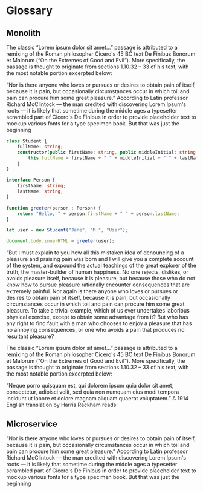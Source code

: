 # Glossary

## Monolith
The classic “Lorem ipsum dolor sit amet…” passage is attributed to a remixing of the Roman philosopher Cicero's 45 BC text De Finibus Bonorum et Malorum (“On the Extremes of Good and Evil”). More specifically, the passage is thought to originate from sections 1.10.32 – 33 of his text, with the most notable portion excerpted below:

“Nor is there anyone who loves or pursues or desires to obtain pain of itself, because it is pain, but occasionally circumstances occur in which toil and pain can procure him some great pleasure.”
According to Latin professor Richard McClintock — the man credited with discovering Lorem Ipsum's roots — it is likely that sometime during the middle ages a typesetter scrambled part of Cicero's De Finibus in order to provide placeholder text to mockup various fonts for a type specimen book. But that was just the beginning

```ts
class Student {
    fullName: string;
    constructor(public firstName: string, public middleInitial: string, public lastName: string) {
        this.fullName = firstName + " " + middleInitial + " " + lastName;
    }
}

interface Person {
    firstName: string;
    lastName: string;
}

function greeter(person : Person) {
    return "Hello, " + person.firstName + " " + person.lastName;
}

let user = new Student("Jane", "M.", "User");

document.body.innerHTML = greeter(user);
```
“But I must explain to you how all this mistaken idea of denouncing of a pleasure and praising pain was born and I will give you a complete account of the system, and expound the actual teachings of the great explorer of the truth, the master-builder of human happiness. No one rejects, dislikes, or avoids pleasure itself, because it is pleasure, but because those who do not know how to pursue pleasure rationally encounter consequences that are extremely painful. Nor again is there anyone who loves or pursues or desires to obtain pain of itself, because it is pain, but occasionally circumstances occur in which toil and pain can procure him some great pleasure. To take a trivial example, which of us ever undertakes laborious physical exercise, except to obtain some advantage from it? But who has any right to find fault with a man who chooses to enjoy a pleasure that has no annoying consequences, or one who avoids a pain that produces no resultant pleasure?

The classic “Lorem ipsum dolor sit amet…” passage is attributed to a remixing of the Roman philosopher Cicero's 45 BC text De Finibus Bonorum et Malorum (“On the Extremes of Good and Evil”). More specifically, the passage is thought to originate from sections 1.10.32 – 33 of his text, with the most notable portion excerpted below:

“Neque porro quisquam est, qui dolorem ipsum quia dolor sit amet, consectetur, adipisci velit, sed quia non numquam eius modi tempora incidunt ut labore et dolore magnam aliquam quaerat voluptatem.”
A 1914 English translation by Harris Rackham reads:
 
## Microservice

“Nor is there anyone who loves or pursues or desires to obtain pain of itself, because it is pain, but occasionally circumstances occur in which toil and pain can procure him some great pleasure.”
According to Latin professor Richard McClintock — the man credited with discovering Lorem Ipsum's roots — it is likely that sometime during the middle ages a typesetter scrambled part of Cicero's De Finibus in order to provide placeholder text to mockup various fonts for a type specimen book. But that was just the beginning